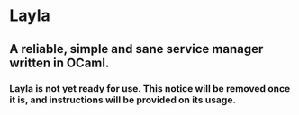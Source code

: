 # Layla
A reliable, simple and sane service manager written in OCaml.
---
### Layla is not yet ready for use. This notice will be removed once it is, and instructions will be provided on its usage.
